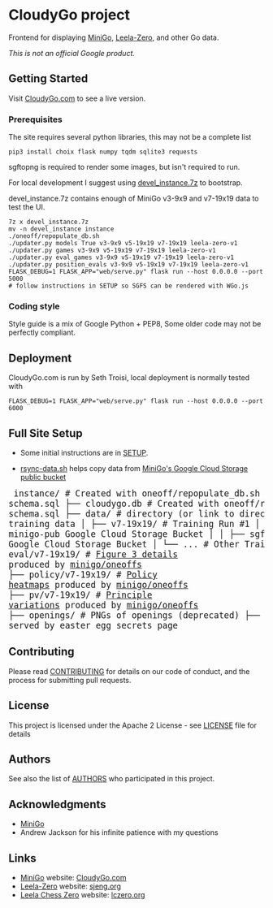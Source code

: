 # CloudyGo project

Frontend for displaying
[MiniGo](https://github.com/tensorflow/minigo),
[Leela-Zero](https://github.com/gcp/leela-zero),
and other Go data.

*This is not an official Google product.*

## Getting Started

Visit [CloudyGo.com](http://CloudyGo.com) to see a live version.

### Prerequisites

The site requires several python libraries, this may not be a complete list
```
pip3 install choix flask numpy tqdm sqlite3 requests
```
sgftopng is required to render some images, but isn't required to run.

For local development I suggest using
[devel_instance.7z](https://drive.google.com/file/d/1IwvvSLpKnrzNQUX6XaRaAQ5KXkjn9rrG/view?usp=sharing) to bootstrap.

devel_instance.7z contains enough of MiniGo v3-9x9 and v7-19x19 data to test the UI.

```
7z x devel_instance.7z
mv -n devel_instance instance
./oneoff/repopulate_db.sh
./updater.py models True v3-9x9 v5-19x19 v7-19x19 leela-zero-v1
./updater.py games v3-9x9 v5-19x19 v7-19x19 leela-zero-v1
./updater.py eval_games v3-9x9 v5-19x19 v7-19x19 leela-zero-v1
./updater.py position_evals v3-9x9 v5-19x19 v7-19x19 leela-zero-v1
FLASK_DEBUG=1 FLASK_APP="web/serve.py" flask run --host 0.0.0.0 --port 5000
# follow instructions in SETUP so SGFS can be rendered with WGo.js
```

### Coding style

Style guide is a mix of Google Python + PEP8,
Some older code may not be perfectly compliant.

## Deployment

CloudyGo.com is run by Seth Troisi, local deployment is normally tested with
```
FLASK_DEBUG=1 FLASK_APP="web/serve.py" flask run --host 0.0.0.0 --port 6000
```

## Full Site Setup

* Some initial instructions are in [SETUP](SETUP).

* [rsync-data.sh](rsync-data.sh) helps copy data from [MiniGo's Google Cloud Storage public bucket](https://console.cloud.google.com/storage/browser/minigo-pub)

<big><pre>
instance/             # Created with oneoff/repopulate_db.sh from schema.sql
    ├── cloudygo.db       # Created with oneoff/repopulate_db.sh from schema.sql
    ├── data/             # directory (or link to directory) of MiniGo training data
    │   ├── v7-19x19/     # Training Run #1
    │   │   ├── models/   # See minigo-pub Google Cloud Storage Bucket
    │   │   ├── sgf/      # See minigo-pub Google Cloud Storage Bucket
    │   └── ...           # Other Training Runs
    ├── eval/v7-19x19/    # [Figure 3 details](http://cloudygo.com/v7-19x19/figure-three) produced by [minigo/oneoffs](https://github.com/tensorflow/minigo/blob/master/oneoffs/training_curve.py)
    ├── policy/v7-19x19/  # [Policy heatmaps](http://cloudygo.com/v7-19x19/models_evolution/?M=189&P=13) produced by [minigo/oneoffs](https://github.com/tensorflow/minigo/blob/master/oneoffs/heatmap.py)
    ├── pv/v7-19x19/      # [Principle variations](http://cloudygo.com/v7-19x19/models_evolution/?M=189&P=13) produced by [minigo/oneoffs](https://github.com/tensorflow/minigo/blob/master/oneoffs/position_pv.py)
    ├── openings/         # PNGs of openings (deprecated)
    ├── debug/            # various logs served by easter egg secrets page
    </pre></big>



## Contributing

Please read [CONTRIBUTING](CONTRIBUTING.md) for details on our code of conduct, and the process for submitting pull requests.

## License

This project is licensed under the Apache 2 License - see [LICENSE](LICENSE) file for details

## Authors

See also the list of [AUTHORS](AUTHORS) who participated in this project.

## Acknowledgments

* [MiniGo](https://github.com/tensorflow/minigo)
* Andrew Jackson for his infinite patience with my questions

## Links

* [MiniGo](https://github.com/tensorflow/minigo)
    website: [CloudyGo.com](http://CloudyGo.com)
* [Leela-Zero](https://github.com/gcp/leela-zero)
    website: [sjeng.org](http://zero.sjeng.org/home)
* [Leela Chess Zero](https://github.com/LeelaChessZero/lc0)
    website: [lczero.org](https://lczero.org/)

